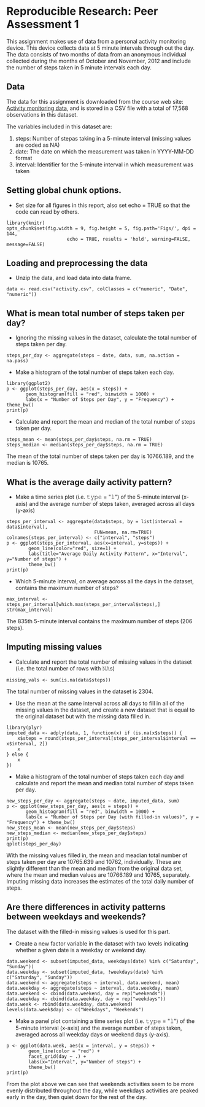 # Reproducible Research: Peer Assessment 1

This assignment makes use of data from a personal activity monitoring device. This device collects data at 5 minute intervals through out the day. The data consists of two months of data from an anonymous individual collected during the months of October and November, 2012 and include the number of steps taken in 5 minute intervals each day.

## Data
The data for this assignment is downloaded from the course web site: [Activity monitoring data](https://d396qusza40orc.cloudfront.net/repdata%2Fdata%2Factivity.zip), and is stored in a
CSV file with a total of 17,568 observations in this dataset.

The variables included in this dataset are:
1) steps: Number of stepas taking in a 5-minute interval (missing values are coded as NA)
2) date: The date on which the measurement was taken in YYYY-MM-DD format
3) interval: Identifier for the 5-minute interval in which measurement was taken

## Setting global chunk options.
- Set size for all figures in this report, also set echo = TRUE so that the code can read by others.
```
library(knitr)
opts_chunk$set(fig.width = 9, fig.height = 5, fig.path='Figs/', dpi = 144, 
                      echo = TRUE, results = 'hold', warning=FALSE, message=FALSE)
```

## Loading and preprocessing the data
- Unzip the data, and load data into data frame. 
```
data <- read.csv("activity.csv", colClasses = c("numeric", "Date", "numeric"))
```

## What is mean total number of steps taken per day?
- Ignoring the missing values in the dataset, calculate the total number of steps taken per day.
```
steps_per_day <- aggregate(steps ~ date, data, sum, na.action = na.pass)
```

- Make a histogram of the total number of steps taken each day. 
```
library(ggplot2)
p <- ggplot(steps_per_day, aes(x = steps)) + 
       geom_histogram(fill = "red", binwidth = 1000) + 
       labs(x = "Number of Steps per Day", y = "Frequency") + theme_bw() 
print(p)
```

- Calculate and report the mean and median of the total number of steps taken per day.
```
steps_mean <- mean(steps_per_day$steps, na.rm = TRUE)
steps_median <- median(steps_per_day$steps, na.rm = TRUE)
```
The mean of the total number of steps taken per day is 10766.189, and the median is 10765.

## What is the average daily activity pattern?
- Make a time series plot (i.e. 𝚝𝚢𝚙𝚎 = "𝚕") of the 5-minute interval (x-axis) and the average number of steps taken, averaged across all days (y-axis)
```
steps_per_interval <- aggregate(data$steps, by = list(interval = data$interval),
                                FUN=mean, na.rm=TRUE)
colnames(steps_per_interval) <- c("interval", "steps")
p <- ggplot(steps_per_interval, aes(x=interval, y=steps)) +   
        geom_line(color="red", size=1) +  
        labs(title="Average Daily Activity Pattern", x="Interval", y="Number of steps") +  
        theme_bw()
print(p)        
```

- Which 5-minute interval, on average across all the days in the dataset, contains the maximum number of steps?
```
max_interval <- steps_per_interval[which.max(steps_per_interval$steps),]
str(max_interval)
```
The 835th 5-minute interval contains the maximum number of steps (206 steps). 

## Imputing missing values
- Calculate and report the total number of missing values in the dataset (i.e. the total number of rows with 𝙽𝙰s)
```
missing_vals <- sum(is.na(data$steps))
```
The total number of missing values in the dataset is 2304.

- Use the mean at the same interval across all days to fill in all of the missing values in the dataset, and create a new dataset that is equal to the original dataset but with the missing data filled in.
```
library(plyr)
imputed_data <- adply(data, 1, function(x) if (is.na(x$steps)) {
    x$steps = round(steps_per_interval[steps_per_interval$interval == x$interval, 2])
    x
} else {
    x
})
```

- Make a histogram of the total number of steps taken each day and calculate and report the mean and median total number of steps taken per day. 
```
new_steps_per_day <- aggregate(steps ~ date, imputed_data, sum)
p <- ggplot(new_steps_per_day, aes(x = steps)) + 
       geom_histogram(fill = "red", binwidth = 1000) + 
       labs(x = "Number of Steps per Day (with filled-in values)", y = "Frequency") + theme_bw() 
new_steps_mean <- mean(new_steps_per_day$steps)
new_steps_median <- median(new_steps_per_day$steps)
print(p)
qplot(steps_per_day)
```

With the missing values filled in, the mean and meadian total number of steps taken per day are 10765.639 and 10762, individually. These are slightly different than the mean and median from the original data set, where the mean and median values are 10766.189 and 10765, separately. Imputing missing data increases the estimates of the total daily number of steps.

## Are there differences in activity patterns between weekdays and weekends?
The dataset with the filled-in missing values is used for this part.

- Create a new factor variable in the dataset with two levels indicating whether a given date is a weekday or weekend day.
```
data.weekend <- subset(imputed_data, weekdays(date) %in% c("Saturday", "Sunday"))
data.weekday <- subset(imputed_data, !weekdays(date) %in% c("Saturday", "Sunday"))
data.weekend <- aggregate(steps ~ interval, data.weekend, mean)
data.weekday <- aggregate(steps ~ interval, data.weekday, mean)
data.weekend <- cbind(data.weekend, day = rep("weekends"))
data.weekday <- cbind(data.weekday, day = rep("weekdays"))
data.week <- rbind(data.weekday, data.weekend)
levels(data.week$day) <- c("Weekdays", "Weekends")
```

- Make a panel plot containing a time series plot (i.e. 𝚝𝚢𝚙𝚎 = "𝚕") of the 5-minute interval (x-axis) and the average number of steps taken, averaged across all weekday days or weekend days (y-axis).
```
p <- ggplot(data.week, aes(x = interval, y = steps)) + 
        geom_line(color = "red") + 
        facet_grid(day ~ .) +
        labs(x="Interval", y="Number of steps") +
        theme_bw()
print(p)        
```

From the plot above we can see that weekends activities seem to be more evenly distributed throughout the day, while weekdays activities are peaked early in the day, then quiet down for the rest of the day.
